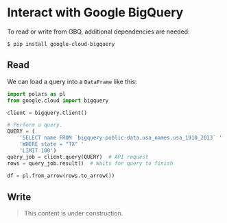 # Interact with Google BigQuery

To read or write from GBQ, additional dependencies are needed:

```shell
$ pip install google-cloud-bigquery
```

## Read

We can load a query into a `DataFrame` like this:

```python
import polars as pl
from google.cloud import bigquery

client = bigquery.Client()

# Perform a query.
QUERY = (
    'SELECT name FROM `bigquery-public-data.usa_names.usa_1910_2013` '
    'WHERE state = "TX" '
    'LIMIT 100')
query_job = client.query(QUERY)  # API request
rows = query_job.result()  # Waits for query to finish

df = pl.from_arrow(rows.to_arrow())
```

## Write

> This content is under construction.
